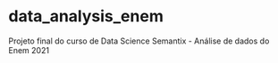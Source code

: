 # data_analysis_enem
Projeto final do curso de Data Science Semantix - Análise de dados do Enem 2021
